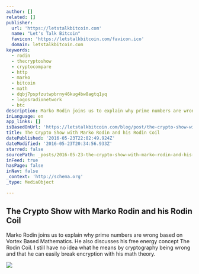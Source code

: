```yaml
---
author: []
related: []
publisher:
  url: 'https://letstalkbitcoin.com'
  name: "Let's Talk Bitcoin"
  favicon: 'https://letstalkbitcoin.com/favicon.ico'
  domain: letstalkbitcoin.com
keywords:
  - rodin
  - thecryptoshow
  - cryptocompare
  - http
  - marko
  - bitcoin
  - math
  - dqbj7pspfzutwpbrny46kug4bw8agtq1yq
  - logosradionetwork
  - btc
description: Marko Rodin joins us to explain why prime numbers are wrong based on Vortex Based Mathematics. He also discusses his free energy concept The Rodin Coil. I still have no idea what he means by cryptography being wrong and that he can easily break encryption with his math theory.
inLanguage: en
app_links: []
isBasedOnUrl: 'https://letstalkbitcoin.com/blog/post/the-crypto-show-with-marko-rodin-and-his-rodin-coil'
title: The Crypto Show with Marko Rodin and his Rodin Coil
datePublished: '2016-05-23T22:02:49.924Z'
dateModified: '2016-05-23T20:34:56.933Z'
starred: false
sourcePath: _posts/2016-05-23-the-crypto-show-with-marko-rodin-and-his-rodin-coil.md
inFeed: true
hasPage: false
inNav: false
_context: 'http://schema.org'
_type: MediaObject

---
```

<article style=""><h1>The Crypto Show with Marko Rodin and his Rodin Coil</h1><p>Marko Rodin joins us to explain why prime numbers are wrong based on Vortex Based Mathematics. He also discusses his free energy concept The Rodin Coil. I still have no idea what he means by cryptography being wrong and that he can easily break encryption with his math theory.</p><img src="https://letstalkbitcoin.com/files/blogs/1800-64c523a10f8666bfeba4f31f0adf54a6f09b134caa10400f8e1cae73196e96a0.jpg" /></article>